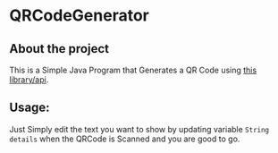 # QRCodeGenerator

## About the project
This is a Simple Java Program that Generates a QR Code using [this library/api](https://github.com/kenglxn/QRGen).

## Usage:
Just Simply edit the text you want to show by updating variable `String details` when the QRCode is Scanned and you are good to go.

